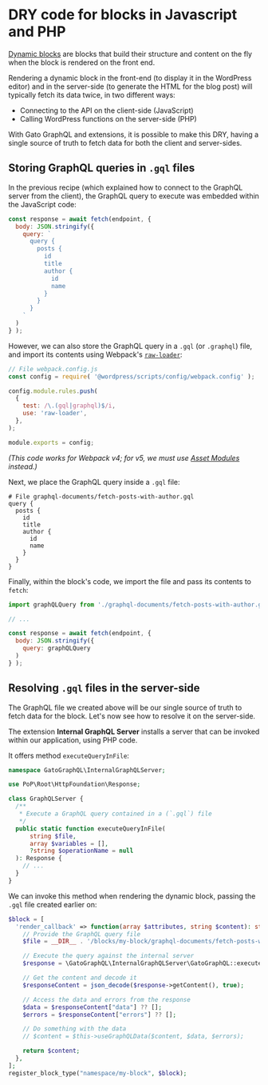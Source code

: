 # DRY code for blocks in Javascript and PHP

[Dynamic blocks](https://developer.wordpress.org/block-editor/how-to-guides/block-tutorial/creating-dynamic-blocks/) are blocks that build their structure and content on the fly when the block is rendered on the front end.

Rendering a dynamic block in the front-end (to display it in the WordPress editor) and in the server-side (to generate the HTML for the blog post) will typically fetch its data twice, in two different ways:

- Connecting to the API on the client-side (JavaScript)
- Calling WordPress functions on the server-side (PHP)

With Gato GraphQL and extensions, it is possible to make this DRY, having a single source of truth to fetch data for both the client and server-sides.

## Storing GraphQL queries in `.gql` files

In the previous recipe (which explained how to connect to the GraphQL server from the client), the GraphQL query to execute was embedded within the JavaScript code:

```js
const response = await fetch(endpoint, {
  body: JSON.stringify({
    query: `
      query {
        posts {
          id
          title
          author {
            id
            name
          }
        }
      }
    `
  )
} );
```

However, we can also store the GraphQL query in a `.gql` (or `.graphql`) file, and import its contents using Webpack's [`raw-loader`](https://v4.webpack.js.org/loaders/raw-loader/):

```js
// File webpack.config.js
const config = require( '@wordpress/scripts/config/webpack.config' );

config.module.rules.push(
  {
    test: /\.(gql|graphql)$/i,
    use: 'raw-loader',
  },
);

module.exports = config;
```

_(This code works for Webpack v4; for v5, we must use [Asset Modules](https://webpack.js.org/guides/asset-modules/) instead.)_

Next, we place the GraphQL query inside a `.gql` file:

```gql
# File graphql-documents/fetch-posts-with-author.gql
query {
  posts {
    id
    title
    author {
      id
      name
    }
  }
}
```

Finally, within the block's code, we import the file and pass its contents to `fetch`:

```js
import graphQLQuery from './graphql-documents/fetch-posts-with-author.gql';

// ...

const response = await fetch(endpoint, {
  body: JSON.stringify({
    query: graphQLQuery
  )
} );
```

## Resolving `.gql` files in the server-side

The GraphQL file we created above will be our single source of truth to fetch data for the block. Let's now see how to resolve it on the server-side.

The extension **Internal GraphQL Server** installs a server that can be invoked within our application, using PHP code.

It offers method `executeQueryInFile`:

```php
namespace GatoGraphQL\InternalGraphQLServer;

use PoP\Root\HttpFoundation\Response;

class GraphQLServer {
  /**
   * Execute a GraphQL query contained in a (`.gql`) file
   */
  public static function executeQueryInFile(
      string $file,
      array $variables = [],
      ?string $operationName = null
  ): Response {
    // ...
  }
}
```

We can invoke this method when rendering the dynamic block, passing the `.gql` file created earlier on:

```php
$block = [
  'render_callback' => function(array $attributes, string $content): string {
    // Provide the GraphQL query file
    $file = __DIR__ . '/blocks/my-block/graphql-documents/fetch-posts-with-author.gql';

    // Execute the query against the internal server
    $response = \GatoGraphQL\InternalGraphQLServer\GatoGraphQL::executeQueryInFile($query);

    // Get the content and decode it
    $responseContent = json_decode($response->getContent(), true);

    // Access the data and errors from the response
    $data = $responseContent["data"] ?? [];
    $errors = $responseContent["errors"] ?? [];

    // Do something with the data
    // $content = $this->useGraphQLData($content, $data, $errors);

    return $content;
  },
];
register_block_type("namespace/my-block", $block);
```


